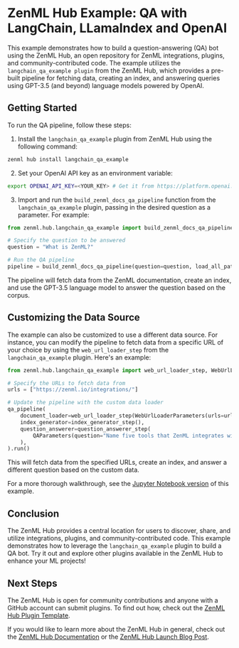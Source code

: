 # ZenML Hub Example: QA with LangChain, LLamaIndex and OpenAI

This example demonstrates how to build a question-answering (QA) bot using the ZenML Hub, an open repository for ZenML integrations, plugins, and community-contributed code. The example utilizes the `langchain_qa_example plugin` from the ZenML Hub, which provides a pre-built pipeline for fetching data, creating an index, and answering queries using GPT-3.5 (and beyond) language models powered by OpenAI.

## Getting Started

To run the QA pipeline, follow these steps:

1. Install the `langchain_qa_example` plugin from ZenML Hub using the following command:

```bash
zenml hub install langchain_qa_example
```

2. Set your OpenAI API key as an environment variable:

```bash
export OPENAI_API_KEY=<YOUR_KEY> # Get it from https://platform.openai.com/account/api-keys
```

3. Import and run the `build_zenml_docs_qa_pipeline` function from the `langchain_qa_example` plugin, passing in the desired question as a parameter. For example:

```python
from zenml.hub.langchain_qa_example import build_zenml_docs_qa_pipeline

# Specify the question to be answered
question = "What is ZenML?"

# Run the QA pipeline
pipeline = build_zenml_docs_qa_pipeline(question=question, load_all_paths=False).run()
```

The pipeline will fetch data from the ZenML documentation, create an index, and use the GPT-3.5 language model to answer the question based on the corpus.

## Customizing the Data Source

The example can also be customized to use a different data source. For instance, you can modify the pipeline to fetch data from a specific URL of your choice by using the `web_url_loader_step` from the `langchain_qa_example` plugin. Here's an example:

```python
from zenml.hub.langchain_qa_example import web_url_loader_step, WebUrlLoaderParameters

# Specify the URLs to fetch data from
urls = ["https://zenml.io/integrations/"]

# Update the pipeline with the custom data loader
qa_pipeline(
    document_loader=web_url_loader_step(WebUrlLoaderParameters(urls=urls)),
    index_generator=index_generator_step(),
    question_answerer=question_answerer_step(
        QAParameters(question="Name five tools that ZenML integrates with.")
    ),
).run()
```

This will fetch data from the specified URLs, create an index, and answer a different question based on the custom data.

For a more thorough walkthrough, see the [Jupyter Notebook version](./langchain-qa-hub.ipynb) of this example.

## Conclusion

The ZenML Hub provides a central location for users to discover, share, and utilize integrations, plugins, and community-contributed code. This example demonstrates how to leverage the `langchain_qa_example` plugin to build a QA bot. Try it out and explore other plugins available in the ZenML Hub to enhance your ML projects!

## Next Steps

The ZenML Hub is open for community contributions and anyone with a GitHub
account can submit plugins. To find out how, check out the
[ZenML Hub Plugin Template](https://github.com/zenml-io/zenml-hub-plugin-template).

If you would like to learn more about the ZenML Hub in general, check out the
[ZenML Hub Documentation](https://docs.zenml.io/collaboration/zenml-hub) or the [ZenML Hub Launch Blog Post](https://blog.zenml.io/zenml-hub-launch).